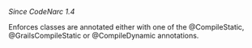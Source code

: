 
*Since CodeNarc 1.4*

Enforces classes are annotated either with one of the @CompileStatic, @GrailsCompileStatic or @CompileDynamic annotations.

